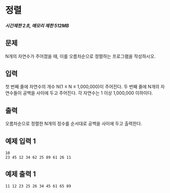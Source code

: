 # 정렬

##### 시간제한 2초, 메모리 제한 512MB

## 문제

N개의 자연수가 주어졌을 때, 이를 오름차순으로 정렬하는 프로그램을 작성하시오.



## 입력

첫 번째 줄에 자연수의 개수 N(1 ≤ N ≤ 1,000,000)이 주어진다. 두 번째 줄에 N개의 자연수들이 공백을 사이에 두고 주어진다. 각 자연수는 1 이상 1,000,000 이하이다.



## 출력

오름차순으로 정렬한 N개의 정수를 순서대로 공백을 사이에 두고 출력한다.



## 예제 입력 1

```
10
23 45 12 34 62 25 89 61 26 11
```



## 예제 출력 1

```
11 12 23 25 26 34 45 61 65 89
```


